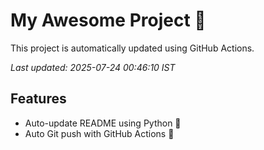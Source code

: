 # My Awesome Project 🚀

This project is automatically updated using GitHub Actions.

_Last updated: 2025-07-24 00:46:10 IST_

## Features
- Auto-update README using Python 🐍
- Auto Git push with GitHub Actions 🤖
